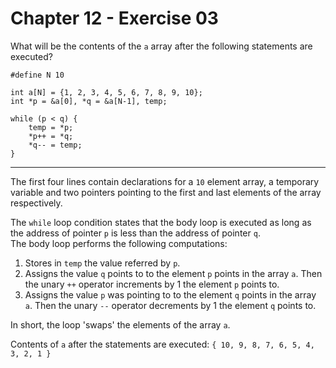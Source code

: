 # Chapter 12 - Exercise 03
 
What will be the contents of the `a` array after the following statements are executed?

```
#define N 10

int a[N] = {1, 2, 3, 4, 5, 6, 7, 8, 9, 10};
int *p = &a[0], *q = &a[N-1], temp;

while (p < q) {
    temp = *p;
    *p++ = *q;
    *q-- = temp;
}
```

---

The first four lines contain declarations for a `10` element array, a temporary variable and two pointers pointing to the first and last elements of the array respectively.  

The `while` loop condition states that the body loop is executed as long as the address of pointer `p` is less than the address of pointer `q`.  
The body loop performs the following computations:  

1. Stores in `temp` the value referred by `p`.  
2. Assigns the value `q` points to to the element `p` points in the array `a`. Then the unary `++` operator increments by 1 the element `p` points to.  
2. Assigns the value `p` was pointing to to the element `q` points in the array `a`. Then the unary `--` operator decrements by 1 the element `q` points to.  

In short, the loop 'swaps' the elements of the array `a`.  

Contents of `a` after the statements are executed: `{ 10, 9, 8, 7, 6, 5, 4, 3, 2, 1 }`
